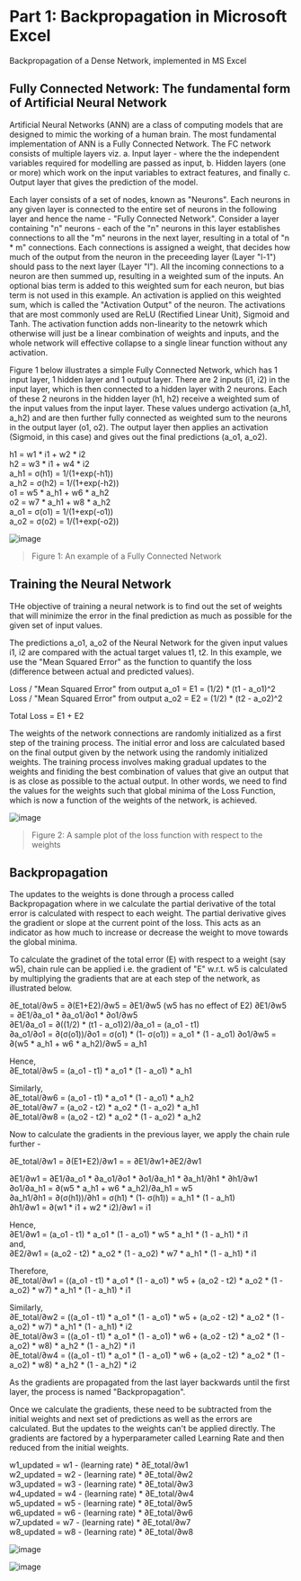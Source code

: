 # Part 1: Backpropagation in Microsoft Excel
Backpropagation of a Dense Network, implemented in MS Excel

## Fully Connected Network: The fundamental form of Artificial Neural Network
Artificial Neural Networks (ANN) are a class of computing models that are designed to mimic the working of a human brain. The most fundamental implementation of ANN is a Fully Connected Network. The FC network consists of multiple layers viz. a. Input layer - where the the independent variables required for modelling are passed as input, b. Hidden layers (one or more) which work on the input variables to extract features, and finally c. Output layer that gives the prediction of the model.

Each layer consists of a set of nodes, known as "Neurons". Each neurons in any given layer is connected to the entire set of neurons in the following layer and hence the name - "Fully Connected Network". Consider a layer containing "n" neurons - each of the "n" neurons in this layer establishes connections to all the "m" neurons in the next layer, resulting in a total of "n * m" connections. Each connections is assigned a weight, that decides how much of the output from the neuron in the preceeding layer (Layer "l-1") should pass to the next layer (Layer "l"). All the incoming connections to a neuron are then summed up, resulting in a weighted sum of the inputs. An optional bias term is added to this weighted sum for each neuron, but bias term is not used in this example. An activation is applied on this weighted sum, which is called the "Activation Output" of the neuron. The activations that are most commonly used are ReLU (Rectified Linear Unit), Sigmoid and Tanh. The activation function adds non-linearity to the netowrk which otherwise will just be a linear combination of weights and inputs, and the whole network will effective collapse to a single linear function without any activation.

Figure 1 below illustrates a simple Fully Connected Network, which has 1 input layer, 1 hidden layer and 1 output layer. There are 2 inputs (i1, i2) in the input layer, which is then connected to a hidden layer with 2 neurons. Each of these 2 neurons in the hidden layer (h1, h2) receive a weighted sum of the input values from the input layer. These values undergo activation (a_h1, a_h2) and are then further fully connected as weighted sum to the neurons in the output layer (o1, o2). The output layer then applies an activation (Sigmoid, in this case) and gives out the final predictions (a_o1, a_o2).

h1 = w1 * i1 + w2 * i2  
h2 = w3 * i1 + w4 * i2  
a_h1 = σ(h1) = 1/(1+exp(-h1))  
a_h2 = σ(h2) = 1/(1+exp(-h2))  
o1 = w5 * a_h1 + w6 * a_h2  
o2 = w7 * a_h1 + w8 * a_h2  
a_o1 = σ(o1) = 1/(1+exp(-o1))  
a_o2 = σ(o2) = 1/(1+exp(-o2))


![image](https://user-images.githubusercontent.com/71654199/119672619-5fe25500-be58-11eb-82da-f705dd3f9eab.png)
> Figure 1: An example of a Fully Connected Network

## Training the Neural Network

THe objective of training a neural network is to find out the set of weights that will minimize the error in the final prediction as much as possible for the given set of input values. 

The predictions a_o1, a_o2 of the Neural Network for the given input values i1, i2 are compared with the actual target values t1, t2. In this example, we use the "Mean Squared Error" as the function to quantify the loss (difference between actual and predicted values).

Loss / "Mean Squared Error" from output a_o1 = E1 = (1/2) * (t1 - a_o1)^2  
Loss / "Mean Squared Error" from output a_o2 = E2 = (1/2) * (t2 - a_o2)^2

Total Loss = E1 + E2

The weights of the network connections are randomly initialized as a first step of the training process. The initial error and loss are calculated based on the final output given by the network using the randomly initialized weights. The training process involves making gradual updates to the weights and finiding the best combination of values that give an output that is as close as possible to the actual output. In other words, we need to find the values for the weights such that global minima of the Loss Function, which is now a function of the weights of the network, is achieved.

![image](https://user-images.githubusercontent.com/71654199/120009815-044fcd00-bffa-11eb-9a4a-f4e8e6642777.png)
> Figure 2: A sample plot of the loss function with respect to the weights

## Backpropagation

The updates to the weights is done through a process called Backpropagation where in we calculate the partial derivative of the total error is calculated with respect to each weight. The partial derivative gives the gradient or slope at the current point of the loss. This acts as an indicator as how much to increase or decrease the weight to move towards the global minima.

To calculate the gradinet of the total error (E) with respect to a weight (say w5), chain rule can be applied i.e. the gradient of "E" w.r.t. w5 is calculated by multiplying the gradients that are at each step of the network, as illustrated below.

∂E_total/∂w5 = ∂(E1+E2)/∂w5 = ∂E1/∂w5 (w5 has no effect of E2)
∂E1/∂w5 = ∂E1/∂a_o1 * ∂a_o1/∂o1 * ∂o1/∂w5  
∂E1/∂a_o1 = ∂((1/2) * (t1 - a_o1)2)/∂a_o1 = (a_o1 - t1)  
∂a_o1/∂o1 = ∂(σ(o1))/∂o1 = σ(o1) * (1- σ(o1)) = a_o1 * (1 - a_o1)
∂o1/∂w5 = ∂(w5 * a_h1 + w6 * a_h2)/∂w5 = a_h1  

Hence,  
∂E_total/∂w5 = (a_o1 - t1) * a_o1 * (1 - a_o1) * a_h1  

Similarly,  
∂E_total/∂w6 = (a_o1 - t1) * a_o1 * (1 - a_o1) * a_h2  
∂E_total/∂w7 = (a_o2 - t2) * a_o2 * (1 - a_o2) * a_h1  
∂E_total/∂w8 = (a_o2 - t2) * a_o2 * (1 - a_o2) * a_h2

Now to calculate the gradients in the previous layer, we apply the chain rule further -

∂E_total/∂w1 = ∂(E1+E2)/∂w1 =  = ∂E1/∂w1+∂E2/∂w1  

∂E1/∂w1 = ∂E1/∂a_o1 * ∂a_o1/∂o1 * ∂o1/∂a_h1 * ∂a_h1/∂h1 * ∂h1/∂w1  
∂o1/∂a_h1 =  ∂(w5 * a_h1 + w6 * a_h2)/∂a_h1 = w5  
∂a_h1/∂h1 = ∂(σ(h1))/∂h1 =  σ(h1) * (1- σ(h1)) = a_h1 * (1 - a_h1)  
∂h1/∂w1 = ∂(w1 * i1 + w2 * i2)/∂w1 = i1  

Hence,  
∂E1/∂w1 = (a_o1 - t1) * a_o1 * (1 - a_o1) * w5 * a_h1 * (1 - a_h1) * i1  
and,  
∂E2/∂w1 = (a_o2 - t2) * a_o2 * (1 - a_o2) * w7 * a_h1 * (1 - a_h1) * i1

Therefore,  
∂E_total/∂w1 = ((a_o1 - t1) * a_o1 * (1 - a_o1) * w5 + (a_o2 - t2) * a_o2 * (1 - a_o2) * w7) * a_h1 * (1 - a_h1) * i1  

Similarly,  
∂E_total/∂w2 = ((a_o1 - t1) * a_o1 * (1 - a_o1) * w5 + (a_o2 - t2) * a_o2 * (1 - a_o2) * w7) * a_h1 * (1 - a_h1) * i2  
∂E_total/∂w3 = ((a_o1 - t1) * a_o1 * (1 - a_o1) * w6 + (a_o2 - t2) * a_o2 * (1 - a_o2) * w8) * a_h2 * (1 - a_h2) * i1  
∂E_total/∂w4 = ((a_o1 - t1) * a_o1 * (1 - a_o1) * w6 + (a_o2 - t2) * a_o2 * (1 - a_o2) * w8) * a_h2 * (1 - a_h2) * i2

As the gradients are propagated from the last layer backwards until the first layer, the process is named "Backpropagation".

Once we calculate the gradients, these need to be subtracted from the initial weights and next set of predictions as well as the errors are calculated. But the updates to the weights can't be applied directly. The gradients are factored by a hyperparameter called Learning Rate and then reduced from the initial weights.

w1_updated = w1 - (learning rate) * ∂E_total/∂w1  
w2_updated = w2 - (learning rate) * ∂E_total/∂w2  
w3_updated = w3 - (learning rate) * ∂E_total/∂w3  
w4_updated = w4 - (learning rate) * ∂E_total/∂w4  
w5_updated = w5 - (learning rate) * ∂E_total/∂w5  
w6_updated = w6 - (learning rate) * ∂E_total/∂w6  
w7_updated = w7 - (learning rate) * ∂E_total/∂w7  
w8_updated = w8 - (learning rate) * ∂E_total/∂w8



![image](https://user-images.githubusercontent.com/71654199/119672983-a59f1d80-be58-11eb-939a-58219cd3fbea.png)

![image](https://user-images.githubusercontent.com/71654199/119671879-c31fb780-be57-11eb-9c09-4479afd09594.png)


